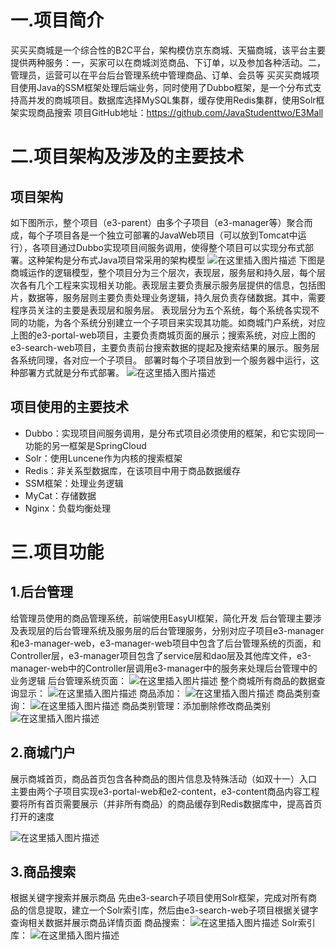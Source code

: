 # 一.项目简介
买买买商城是一个综合性的B2C平台，架构模仿京东商城、天猫商城，该平台主要提供两种服务：一，买家可以在商城浏览商品、下订单，以及参加各种活动。二，管理员，运营可以在平台后台管理系统中管理商品、订单、会员等
买买买商城项目使用Java的SSM框架处理后端业务，同时使用了Dubbo框架，是一个分布式支持高并发的商城项目。数据库选择MySQL集群，缓存使用Redis集群，使用Solr框架实现商品搜索
项目GitHub地址：https://github.com/JavaStudenttwo/E3Mall
# 二.项目架构及涉及的主要技术
## 项目架构
如下图所示，整个项目（e3-parent）由多个子项目（e3-manager等）聚合而成，每个子项目各是一个独立可部署的JavaWeb项目（可以放到Tomcat中运行），各项目通过Dubbo实现项目间服务调用，使得整个项目可以实现分布式部署。这种架构是分布式Java项目常采用的架构模型
![在这里插入图片描述](https://img-blog.csdnimg.cn/20181228200929662.PNG?x-oss-process=image/watermark,type_ZmFuZ3poZW5naGVpdGk,shadow_10,text_aHR0cHM6Ly9ibG9nLmNzZG4ubmV0L2VhZ2xldW5pdmVyc2l0eWV5ZQ==,size_16,color_FFFFFF,t_70)
下图是商城运作的逻辑模型，整个项目分为三个层次，表现层，服务层和持久层，每个层次各有几个工程来实现相关功能。表现层主要负责展示服务层提供的信息，包括图片，数据等，服务层则主要负责处理业务逻辑，持久层负责存储数据。其中，需要程序员关注的主要是表现层和服务层。
表现层分为五个系统，每个系统各实现不同的功能，为各个系统分别建立一个子项目来实现其功能。如商城门户系统，对应上图的e3-portal-web项目，主要负责商城页面的展示；搜索系统，对应上图的e3-search-web项目，主要负责前台搜索数据的提起及搜索结果的展示。服务层各系统同理，各对应一个子项目。
部署时每个子项目放到一个服务器中运行，这种部署方式就是分布式部署。
![在这里插入图片描述](https://img-blog.csdnimg.cn/2018122819595899.PNG?x-oss-process=image/watermark,type_ZmFuZ3poZW5naGVpdGk,shadow_10,text_aHR0cHM6Ly9ibG9nLmNzZG4ubmV0L2VhZ2xldW5pdmVyc2l0eWV5ZQ==,size_16,color_FFFFFF,t_70)
## 项目使用的主要技术

 - Dubbo：实现项目间服务调用，是分布式项目必须使用的框架，和它实现同一功能的另一框架是SpringCloud
 - Solr：使用Luncene作为内核的搜索框架
 - Redis：非关系型数据库，在该项目中用于商品数据缓存
 - SSM框架：处理业务逻辑
 - MyCat：存储数据
 - Nginx：负载均衡处理
# 三.项目功能
## 1.后台管理
给管理员使用的商品管理系统，前端使用EasyUI框架，简化开发
后台管理主要涉及表现层的后台管理系统及服务层的后台管理服务，分别对应子项目e3-manager和e3-manager-web，e3-manager-web项目中包含了后台管理系统的页面，和Controller层，e3-manager项目包含了service层和dao层及其他库文件，e3-manager-web中的Controller层调用e3-manager中的服务来处理后台管理中的业务逻辑
后台管理系统页面：
![在这里插入图片描述](https://img-blog.csdnimg.cn/20181228215400664.PNG?x-oss-process=image/watermark,type_ZmFuZ3poZW5naGVpdGk,shadow_10,text_aHR0cHM6Ly9ibG9nLmNzZG4ubmV0L2VhZ2xldW5pdmVyc2l0eWV5ZQ==,size_16,color_FFFFFF,t_70)
整个商城所有商品的数据查询显示：
![在这里插入图片描述](https://img-blog.csdnimg.cn/20181228221353637.PNG?x-oss-process=image/watermark,type_ZmFuZ3poZW5naGVpdGk,shadow_10,text_aHR0cHM6Ly9ibG9nLmNzZG4ubmV0L2VhZ2xldW5pdmVyc2l0eWV5ZQ==,size_16,color_FFFFFF,t_70)
商品添加：
![在这里插入图片描述](https://img-blog.csdnimg.cn/20181228221403264.PNG?x-oss-process=image/watermark,type_ZmFuZ3poZW5naGVpdGk,shadow_10,text_aHR0cHM6Ly9ibG9nLmNzZG4ubmV0L2VhZ2xldW5pdmVyc2l0eWV5ZQ==,size_16,color_FFFFFF,t_70)
商品类别查询：
![在这里插入图片描述](https://img-blog.csdnimg.cn/20181228221432707.PNG?x-oss-process=image/watermark,type_ZmFuZ3poZW5naGVpdGk,shadow_10,text_aHR0cHM6Ly9ibG9nLmNzZG4ubmV0L2VhZ2xldW5pdmVyc2l0eWV5ZQ==,size_16,color_FFFFFF,t_70)
商品类别管理：添加删除修改商品类别
![在这里插入图片描述](https://img-blog.csdnimg.cn/20181228221418474.PNG?x-oss-process=image/watermark,type_ZmFuZ3poZW5naGVpdGk,shadow_10,text_aHR0cHM6Ly9ibG9nLmNzZG4ubmV0L2VhZ2xldW5pdmVyc2l0eWV5ZQ==,size_16,color_FFFFFF,t_70)
## 2.商城门户
展示商城首页，商品首页包含各种商品的图片信息及特殊活动（如双十一）入口
主要由两个子项目实现e3-portal-web和e2-content，e3-content商品内容工程要将所有首页需要展示（并非所有商品）的商品缓存到Redis数据库中，提高首页打开的速度

![在这里插入图片描述](https://img-blog.csdnimg.cn/20181228222440769.PNG?x-oss-process=image/watermark,type_ZmFuZ3poZW5naGVpdGk,shadow_10,text_aHR0cHM6Ly9ibG9nLmNzZG4ubmV0L2VhZ2xldW5pdmVyc2l0eWV5ZQ==,size_16,color_FFFFFF,t_70)
## 3.商品搜索
根据关键字搜索并展示商品
先由e3-search子项目使用Solr框架，完成对所有商品的信息提取，建立一个Solr索引库，然后由e3-search-web子项目根据关键字查询相关数据并展示商品详情页面
商品搜索：
![在这里插入图片描述](https://img-blog.csdnimg.cn/20181228225325823.PNG?x-oss-process=image/watermark,type_ZmFuZ3poZW5naGVpdGk,shadow_10,text_aHR0cHM6Ly9ibG9nLmNzZG4ubmV0L2VhZ2xldW5pdmVyc2l0eWV5ZQ==,size_16,color_FFFFFF,t_70)
Solr索引库：
![在这里插入图片描述](https://img-blog.csdnimg.cn/20181229092636516.PNG?x-oss-process=image/watermark,type_ZmFuZ3poZW5naGVpdGk,shadow_10,text_aHR0cHM6Ly9ibG9nLmNzZG4ubmV0L2VhZ2xldW5pdmVyc2l0eWV5ZQ==,size_16,color_FFFFFF,t_70)
